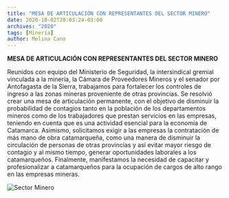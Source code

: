 ```yaml
---
title: "MESA DE ARTICULACIÓN CON REPRESENTANTES DEL SECTOR MINERO"
date: 2020-10-02T20:03:24-03:00
archives: "2020"
tags: [Minería]
author: Melina Cano
---
```

**MESA DE ARTICULACIÓN CON REPRESENTANTES DEL SECTOR MINERO**         


Reunidos con equipo del Ministerio de Seguridad, la intersindical gremial vinculada a la minería, la Cámara de Proveedores Mineros y el senador por Antofagasta de la Sierra, trabajamos para fortalecer los controles de ingreso a las zonas mineras proveniente de otras provincias.
Se resolvió crear una mesa de articulación permanente, con el objetivo de disminuir la probabilidad de contagios tanto en la población de los departamentos mineros como de los trabajadores que prestan servicios en las empresas, teniendo en cuenta que es una actividad esencial para la economía de Catamarca.
Asimismo, solicitamos exigir a las empresas la contratación de más mano de obra catamarqueña, como una manera de disminuir la circulación de personas de otras provincias y así evitar mayor riesgo de contagio y al mismo tiempo, generar oportunidades laborales a los catamarqueños. 
Finalmente, manifestamos la necesidad de capacitar y profesionalizar a catamarqueños para la ocupación de cargos de alto rango en las empresas mineras.

![Sector Minero](/img/SectorMinero.jpg "Sector Minero")